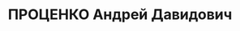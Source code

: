 ---
title: ПРОЦЕНКО Андрей Давидович
description: '1899 г.р., украинец, член ВКП(б) с 1925, нач. Лисичанского РВК ХВО,
  капитан. Награды: орден Красного Знамени 09.03.1925.'
---